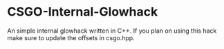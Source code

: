 # CSGO-Internal-Glowhack
An simple internal glowhack written in C++. If you plan on using this hack make sure to update the offsets in csgo.hpp. 
